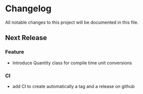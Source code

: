 # Changelog

All notable changes to this project will be documented in this file.

## Next Release

### Feature

- Introduce Quantity class for compile time unit conversions

### CI

- add CI to create automatically a tag and a release on github

<!-- insertion marker -->